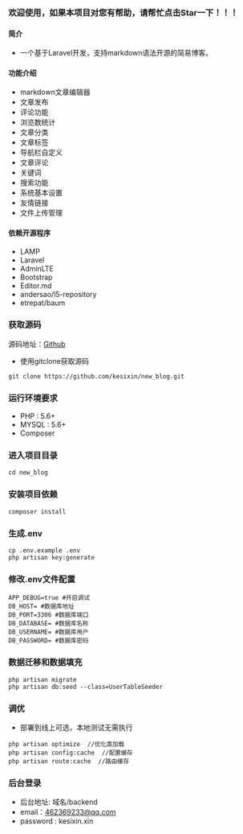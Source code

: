 ### 欢迎使用，如果本项目对您有帮助，请帮忙点击Star一下！！！
#### 简介
* 一个基于Laravel开发，支持markdown语法开源的简易博客。

#### 功能介绍
* markdown文章编辑器
* 文章发布
* 评论功能
* 浏览数统计
* 文章分类
* 文章标签
* 导航栏自定义
* 文章评论
* 关键词
* 搜索功能
* 系统基本设置
* 友情链接
* 文件上传管理

#### 依赖开源程序
* LAMP
* Laravel
* AdminLTE
* Bootstrap
* Editor.md
* andersao/l5-repository
* etrepat/baum

### 获取源码

源码地址：[Github](https://github.com/kesixin/new_blog)

* 使用gitclone获取源码

```
git clone https://github.com/kesixin/new_blog.git
```

### 运行环境要求
* PHP : 5.6+
* MYSQL : 5.6+
* Composer

### 进入项目目录

```
cd new_blog
```

### 安装项目依赖

```
composer install
```

### 生成.env

```
cp .env.example .env
php artisan key:generate
```

### 修改.env文件配置

```
APP_DEBUG=true #开启调试
DB_HOST= #数据库地址
DB_PORT=3306 #数据库端口
DB_DATABASE= #数据库名称
DB_USERNAME= #数据库用户
DB_PASSWORD= #数据库密码
```

### 数据迁移和数据填充

```
php artisan migrate
php artisan db:seed --class=UserTableSeeder
```

### 调优
* 部署到线上可选，本地测试无需执行

```
php artisan optimize  //优化类加载
php artisan config:cache  //配置缓存
php artisan route:cache  //路由缓存
```

### 后台登录

* 后台地址: 域名/backend
* email：462369233@qq.com
* password : kesixin.xin
